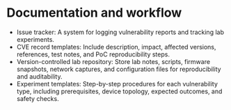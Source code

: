 # Documentation and workflow

- Issue tracker: A system for logging vulnerability reports and tracking lab experiments.  
- CVE record templates: Include description, impact, affected versions, references, test notes, and PoC reproducibility steps.  
- Version-controlled lab repository: Store lab notes, scripts, firmware snapshots, network captures, and configuration files for reproducibility and auditability.  
- Experiment templates: Step-by-step procedures for each vulnerability type, including prerequisites, device topology, expected outcomes, and safety checks.
